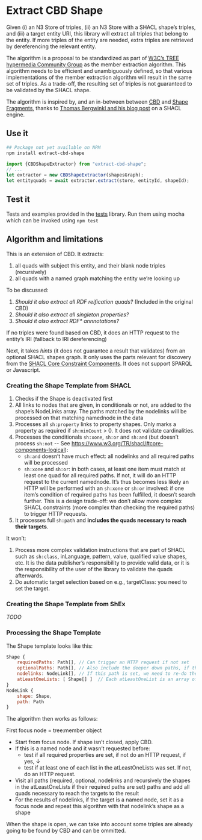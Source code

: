 # Extract CBD Shape

Given (i) an N3 Store of triples, (ii) an N3 Store with a SHACL shape’s triples, and (iii) a target entity URI,
this library will extract all triples that belong to the entity.
If more triples of the entity are needed, extra triples are retrieved by dereferencing the relevant entity.

The algorithm is a proposal to be standardized as part of [W3C’s TREE hypermedia Community Group](https://w3id.org/tree/specification) as the member extraction algorithm. This algorithm needs to be efficient and unambiguously defined, so that various implementations of the member extraction algorithm will result in the same set of triples. As a trade-off, the resulting set of triples is not guaranteed to be validated by the SHACL shape.

The algorithm is inspired by, and an in-between between [CBD](https://www.w3.org/Submission/CBD/) and [Shape Fragments](https://github.com/Shape-Fragments/old-shapefragments-paper/blob/main/fullpaper.pdf), thanks to [Thomas Bergwinkl and his blog post](https://www.bergnet.org/2023/03/2023/shacl-engine/) on a SHACL engine.

## Use it

```bash
## Package not yet available on NPM
npm install extract-cbd-shape
```

```javascript
import {CBDShapeExtractor} from "extract-cbd-shape";
// ...
let extractor = new CBDShapeExtractor(shapesGraph);
let entityquads = await extractor.extract(store, entityId, shapeId);
```

## Test it

Tests and examples provided in the [tests](tests/) library. Run them using mocha which can be invoked using `npm test`

## Algorithm and limitations

This is an extension of CBD. It extracts:
 1. all quads with subject this entity, and their blank node triples (recursively)
 2. all quads with a named graph matching the entity we’re looking up

To be discussed:
 1. _Should it also extract all RDF reification quads?_ (Included in the original CBD)
 2. _Should it also extract all singleton properties?_
 3. _Should it also extract RDF* annnotations?_

If no triples were found based on CBD, it does an HTTP request to the entity’s IRI (fallback to IRI dereferencing)

Next, it takes _hints_ (it does not guarantee a result that validates) from an optional SHACL shapes graph. It only uses the parts relevant for discovery from the [SHACL Core Constraint Components](https://www.w3.org/TR/shacl/#core-components). It does not support SPARQL or Javascript.

### Creating the Shape Template from SHACL

 1. Checks if the Shape is deactivated first
 2. All links to nodes that are given, in conditionals or not, are added to the shape’s NodeLinks array. The paths matched by the nodelinks will be processed on that matching namednode in the data
 3. Processes all `sh:property` links to property shapes. Only marks a property as required if `sh:minCount` > 0. It does not validate cardinalities.
 4. Processes the conditionals `sh:xone`, `sh:or` and `sh:and` (but doesn’t process `sh:not` -- See https://www.w3.org/TR/shacl/#core-components-logical):
     * `sh:and` doesn’t have much effect: all nodelinks and all required paths will be processed
     * `sh:xone` and `sh:or`: in both cases, at least one item must match at least one quad for all required paths. If not, it will do an HTTP request to the current namednode. It’s thus becomes less likely an HTTP will be performed with an `sh:xone` or `sh:or` involved: if one item’s condition of required paths has been fulfilled, it doesn’t search further. This is a design trade-off: we don’t allow more complex SHACL constraints (more complex than checking the required paths) to trigger HTTP requests. 
 4. It processes full `sh:path` and __includes the quads necessary to reach their targets__.

It won’t:
 1. Process more complex validation instructions that are part of SHACL such as `sh:class`, inLanguage, pattern, value, qualified value shapes, etc. It is the data publisher’s responsibility to provide valid data, or it is the responsibility of the user of the library to validate the quads afterwards.
 2. Do automatic target selection based on e.g., targetClass: you need to set the target.


### Creating the Shape Template from ShEx

_TODO_

### Processing the Shape Template

The Shape template looks like this:

```javascript
Shape {
    requiredPaths: Path[], // Can trigger an HTTP request if not set
    optionalPaths: Path[], // Also include the deeper down paths, if they are set
    nodelinks: NodeLink[], // If this path is set, we need to re-do the algorithm on that named node with the shape linked in the nodelink.
    atLeastOneLists: [ Shape[] ]  // Each atLeastOneList is an array of at least one shape with one or more required paths that must be set, or it will trigger an HTTP request.
}
NodeLink {
    shape: Shape,
    path: Path
}
```

The algorithm then works as follows:

First focus node = tree:member object
 * Start from focus node. If shape isn’t closed, apply CBD.
 * If this is a named node and it wasn’t requested before:
    - test if all required properties are set, if not do an HTTP request, if yes, ↓
    - test if at least one of each list in the atLeastOneLists was set. If not, do an HTTP request.
 * Visit all paths (required, optional, nodelinks and recursively the shapes in the atLeastOneLists if their required paths are set) paths and add all quads necessary to reach the targets to the result
 * For the results of nodelinks, if the target is a named node, set it as a focus node and repeat this algorithm with that nodelink’s shape as a shape

When the shape is open, we can take into account some triples are already going to be found by CBD and can be ommitted.